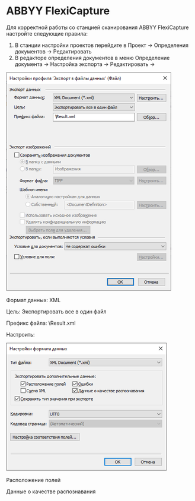 # ABBYY FlexiCapture

&#x20;Для корректной работы со станцией сканирования ABBYY FlexiCapture настройте следующие правила:

1. В станции настройки проектов перейдите в Проект -> Определения документов -> Редактировать
2. В редакторе определения документов в меню Определение документа -> Настройка экспорта -> Редактировать ->&#x20;

![](<../../../../.gitbook/assets/image (875).png>)

Формат данных: XML

Цель: Экспортировать все в один файл

Префикс файла: \Result.xml

Настроить:

![](<../../../../.gitbook/assets/image (743).png>)

Расположение полей

Данные о качестве распознавания
